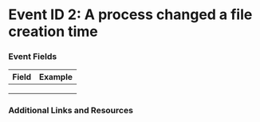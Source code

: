 # Event ID 2: A process changed a file creation time

### Event Fields
| Field        | Example           |
| ------------- | ------------- |
|  |  |
|  |  |
|  |  |

### Additional Links and Resources